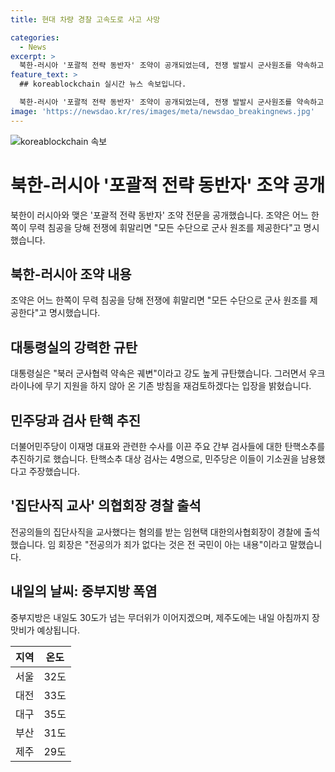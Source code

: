 ```yaml
---
title: 현대 차량 경찰 고속도로 사고 사망

categories:
  - News
excerpt: >
  북한-러시아 '포괄적 전략 동반자' 조약이 공개되었는데, 전쟁 발발시 군사원조를 약속하고 대통령실은 강력히 규탄했다. 민주당은 이재명 수사를 이끈 주요 간부 검사들에 대한 탄핵소추를 추진하며 '집단사직 교사' 의협회장이 경찰 출석했다. 내일 중부지방은 폭염이 이어지는 가운데, 제주는 강한 장맛비가 예상됩니다. (150자)
feature_text: >
  ## koreablockchain 실시간 뉴스 속보입니다.

  북한-러시아 '포괄적 전략 동반자' 조약이 공개되었는데, 전쟁 발발시 군사원조를 약속하고 대통령실은 강력히 규탄했다. 민주당은 이재명 수사를 이끈 주요 간부 검사들에 대한 탄핵소추를 추진하며 '집단사직 교사' 의협회장이 경찰 출석했다. 내일 중부지방은 폭염이 이어지는 가운데, 제주는 강한 장맛비가 예상됩니다. (150자)
image: 'https://newsdao.kr/res/images/meta/newsdao_breakingnews.jpg'
---
```


<p><img src="https://newsdao.kr/res/images/meta/newsdao_breakingnews.jpg" alt="koreablockchain 속보" /></p>

<h1>북한-러시아 '포괄적 전략 동반자' 조약 공개</h1>

<p>북한이 러시아와 맺은 '포괄적 전략 동반자' 조약 전문을 공개했습니다. 조약은 어느 한쪽이 무력 침공을 당해 전쟁에 휘말리면 "모든 수단으로 군사 원조를 제공한다"고 명시했습니다.</p>

<p data-ke-size="size16"></p>

<h2>북한-러시아 조약 내용</h2>

<p data-ke-size="size16">조약은 어느 한쪽이 무력 침공을 당해 전쟁에 휘말리면 "모든 수단으로 군사 원조를 제공한다"고 명시했습니다.</p>

<h2>대통령실의 강력한 규탄</h2>

<p data-ke-size="size16">대통령실은 "북러 군사협력 약속은 궤변"이라고 강도 높게 규탄했습니다. 그러면서 우크라이나에 무기 지원을 하지 않아 온 기존 방침을 재검토하겠다는 입장을 밝혔습니다.</p>

<h2>민주당과 검사 탄핵 추진</h2>

<p data-ke-size="size16">더불어민주당이 이재명 대표와 관련한 수사를 이끈 주요 간부 검사들에 대한 탄핵소추를 추진하기로 했습니다. 탄핵소추 대상 검사는 4명으로, 민주당은 이들이 기소권을 남용했다고 주장했습니다.</p>

<h2>'집단사직 교사' 의협회장 경찰 출석</h2>

<p data-ke-size="size16">전공의들의 집단사직을 교사했다는 혐의를 받는 임현택 대한의사협회장이 경찰에 출석했습니다. 임 회장은 "전공의가 죄가 없다는 것은 전 국민이 아는 내용"이라고 말했습니다.</p>

<h2>내일의 날씨: 중부지방 폭염</h2>

<p data-ke-size="size16">중부지방은 내일도 30도가 넘는 무더위가 이어지겠으며, 제주도에는 내일 아침까지 장맛비가 예상됩니다.</p>

<table>
    <thead>
        <tr>
            <th>지역</th>
            <th>온도</th>
        </tr>
    </thead>
    <tbody>
        <tr>
            <td>서울</td>
            <td>32도</td>
        </tr>
        <tr>
            <td>대전</td>
            <td>33도</td>
        </tr>
        <tr>
            <td>대구</td>
            <td>35도</td>
        </tr>
        <tr>
            <td>부산</td>
            <td>31도</td>
        </tr>
        <tr>
            <td>제주</td>
            <td>29도</td>
        </tr>
    </tbody>
</table>

<p data-ke-size="size16">&nbsp;</p>

